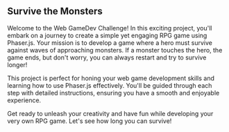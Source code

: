 ## Survive the Monsters

Welcome to the Web GameDev Challenge! In this exciting project, you'll embark on a journey to create a simple yet engaging RPG game using Phaser.js. Your mission is to develop a game where a hero must survive against waves of approaching monsters. If a monster touches the hero, the game ends, but don't worry, you can always restart and try to survive longer!

This project is perfect for honing your web game development skills and learning how to use Phaser.js effectively. You'll be guided through each step with detailed instructions, ensuring you have a smooth and enjoyable experience.

Get ready to unleash your creativity and have fun while developing your very own RPG game. Let's see how long you can survive!